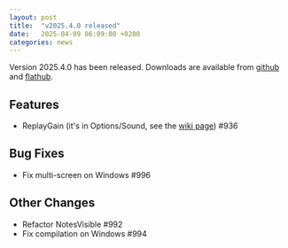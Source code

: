 ```yaml
---
layout: post
title:  "v2025.4.0 released"
date:   2025-04-09 06:09:00 +0200
categories: news
---
```

Version 2025.4.0 has been released.
Downloads are available from [github](https://github.com/UltraStar-Deluxe/USDX/releases/tag/v2025.4.0)
and [flathub](https://flathub.org/apps/eu.usdx.UltraStarDeluxe).

## Features
* ReplayGain (it's in Options/Sound, see the [wiki page](https://github.com/UltraStar-Deluxe/USDX/wiki/Loudness-Normalization)) #936

## Bug Fixes
* Fix multi-screen on Windows #996

## Other Changes
* Refactor NotesVisible #992
* Fix compilation on Windows #994
